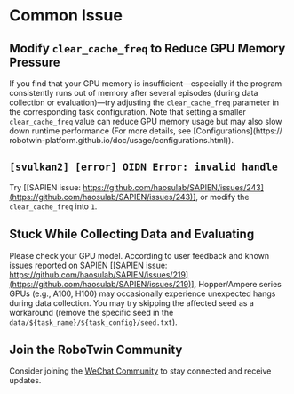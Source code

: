 # Common Issue

## Modify `clear_cache_freq` to Reduce GPU Memory Pressure

If you find that your GPU memory is insufficient—especially if the program consistently runs out of memory after several episodes (during data collection or evaluation)—try adjusting the `clear_cache_freq` parameter in the corresponding task configuration.
Note that setting a smaller `clear_cache_freq` value can reduce GPU memory usage but may also slow down runtime performance (For more details, see [Configurations](https://
robotwin-platform.github.io/doc/usage/configurations.html)).

## `[svulkan2] [error] OIDN Error: invalid handle`

Try [[SAPIEN issue: https://github.com/haosulab/SAPIEN/issues/243](https://github.com/haosulab/SAPIEN/issues/243)], or modify the `clear_cache_freq` into `1`.

## Stuck While Collecting Data and Evaluating

Please check your GPU model. According to user feedback and known issues reported on SAPIEN [[SAPIEN issue: https://github.com/haosulab/SAPIEN/issues/219](https://github.com/haosulab/SAPIEN/issues/219)], Hopper/Ampere series GPUs (e.g., A100, H100) may occasionally experience unexpected hangs during data collection. You may try skipping the affected seed as a workaround (remove the specific seed in the `data/${task_name}/${task_config}/seed.txt`).

## Join the RoboTwin Community

Consider joining the [WeChat Community](https://robotwin-platform.github.io/doc/community/index.html) to stay connected and receive updates.

